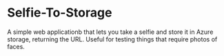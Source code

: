 # Selfie-To-Storage
A simple web applicationb that lets you take a selfie and store it in Azure storage, returning the URL. Useful for testing things that require photos of faces.
